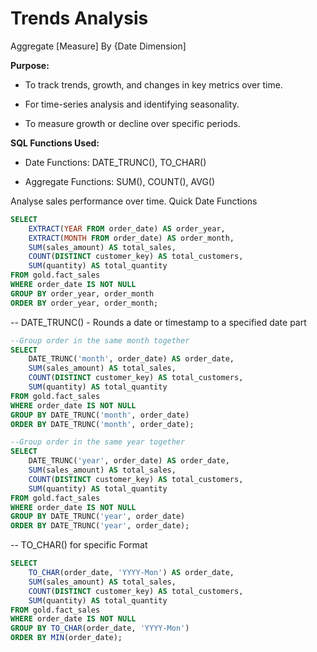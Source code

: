 # Trends Analysis

Aggregate [Measure] By {Date Dimension]

**Purpose:**

- To track trends, growth, and changes in key metrics over time.

- For time-series analysis and identifying seasonality.

- To measure growth or decline over specific periods.

**SQL Functions Used:**

- Date Functions: DATE_TRUNC(), TO_CHAR()

- Aggregate Functions: SUM(), COUNT(), AVG()

Analyse sales performance over time. Quick Date Functions
```SQL
SELECT
    EXTRACT(YEAR FROM order_date) AS order_year,
    EXTRACT(MONTH FROM order_date) AS order_month,
    SUM(sales_amount) AS total_sales,
    COUNT(DISTINCT customer_key) AS total_customers,
    SUM(quantity) AS total_quantity
FROM gold.fact_sales
WHERE order_date IS NOT NULL
GROUP BY order_year, order_month
ORDER BY order_year, order_month;
```
-- DATE_TRUNC() - Rounds a date or timestamp to a specified date part
```SQL
--Group order in the same month together
SELECT
    DATE_TRUNC('month', order_date) AS order_date, 
    SUM(sales_amount) AS total_sales,
    COUNT(DISTINCT customer_key) AS total_customers,
    SUM(quantity) AS total_quantity
FROM gold.fact_sales
WHERE order_date IS NOT NULL
GROUP BY DATE_TRUNC('month', order_date)
ORDER BY DATE_TRUNC('month', order_date);

--Group order in the same year together
SELECT
    DATE_TRUNC('year', order_date) AS order_date, 
    SUM(sales_amount) AS total_sales,
    COUNT(DISTINCT customer_key) AS total_customers,
    SUM(quantity) AS total_quantity
FROM gold.fact_sales
WHERE order_date IS NOT NULL
GROUP BY DATE_TRUNC('year', order_date)
ORDER BY DATE_TRUNC('year', order_date);
```
-- TO_CHAR() for specific Format
```SQL
SELECT
    TO_CHAR(order_date, 'YYYY-Mon') AS order_date,
    SUM(sales_amount) AS total_sales,
    COUNT(DISTINCT customer_key) AS total_customers,
    SUM(quantity) AS total_quantity
FROM gold.fact_sales
WHERE order_date IS NOT NULL
GROUP BY TO_CHAR(order_date, 'YYYY-Mon')
ORDER BY MIN(order_date);
```
